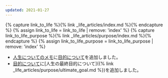 ```yaml
---
updated: 2021-01-27
---
```

{% capture link_to_life %}{% link _life_articles/index.md %}{% endcapture %}
{% assign link_to_life = link_to_life | remove: 'index' %}
{% capture link_to_life_purpose %}{% link _life_articles/purpose/index.md %}{% endcapture %}
{% assign link_to_life_purpose = link_to_life_purpose | remove: 'index' %}

- [人生についてのメモ]({{link_to_life}})に[目的について]({{link_to_life_purpose}})を追加しました。
- [目的について]({{link_to_life_purpose}})に[人生の最終目的について]({% link _life_articles/purpose/ultimate_goal.md %})を追加しました。
